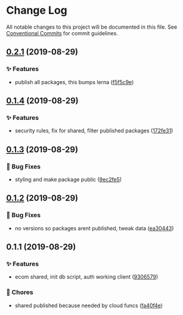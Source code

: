 # Change Log

All notable changes to this project will be documented in this file.
See [Conventional Commits](https://conventionalcommits.org) for commit guidelines.

<a name="0.2.1"></a>
## [0.2.1](https://github.com/caldera-digital/platform/compare/@caldera-digital/ecommerce-stripe-shared@0.1.4...@caldera-digital/ecommerce-stripe-shared@0.2.1) (2019-08-29)


### :sparkles: Features

* publish all packages, this bumps lerna ([f5f5c9e](https://github.com/caldera-digital/platform/commit/f5f5c9e))





<a name="0.1.4"></a>
## [0.1.4](https://github.com/caldera-digital/platform/compare/@caldera-digital/ecommerce-stripe-shared@0.1.3...@caldera-digital/ecommerce-stripe-shared@0.1.4) (2019-08-29)


### :sparkles: Features

* security rules, fix for shared, filter published packages ([172fe31](https://github.com/caldera-digital/platform/commit/172fe31))





<a name="0.1.3"></a>
## [0.1.3](https://github.com/caldera-digital/platform/compare/@caldera-digital/ecommerce-stripe-shared@0.1.2...@caldera-digital/ecommerce-stripe-shared@0.1.3) (2019-08-29)


### :bug: Bug Fixes

* styling and make package public ([9ec2fe5](https://github.com/caldera-digital/platform/commit/9ec2fe5))





<a name="0.1.2"></a>
## [0.1.2](https://github.com/caldera-digital/platform/compare/@caldera-digital/ecommerce-stripe-shared@0.1.1...@caldera-digital/ecommerce-stripe-shared@0.1.2) (2019-08-29)


### :bug: Bug Fixes

* no versions so packages arent published, tweak data ([ea30443](https://github.com/caldera-digital/platform/commit/ea30443))





<a name="0.1.1"></a>
## 0.1.1 (2019-08-29)


### :sparkles: Features

* ecom shared, init db script, auth working client ([9306579](https://github.com/caldera-digital/platform/commit/9306579))


### :ticket: Chores

* shared published because needed by cloud funcs ([fa40f4e](https://github.com/caldera-digital/platform/commit/fa40f4e))
